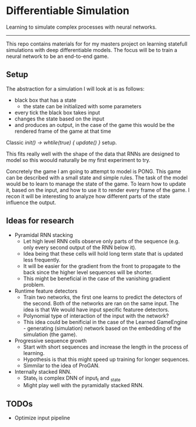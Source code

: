 # Differentiable Simulation
Learning to simulate complex processes with neural networks.

---

This repo contains materials for for my masters project on learning statefull simulations with deep differentiable models. The focus will be to train a neural network to be an end-to-end game.

## Setup
The abstraction for a simulation I will look at is as follows:
 - black box that has a state
     - the state can be initialized with some parameters
 - every tick the black box takes input
 - changes the state based on the input
 - and produces an output, in the case of the game this would be the rendered frame of the game at that time
 
Classic *init() -> whtile(true) { update() }* setup.

This fits really well with the shape of the data that RNNs are designed to model so this woould naturally be my first experiment to try.

Concretely the game I am going to attempt to model is PONG. This game can be described with a small state and simple rules. The task of the model would be to learn to manage the state of the game. To learn how to update it, based on the input, and how to use it to render every frame of the game.
I recon it will be interesting to analyze how different parts of the state influence the output.

## Ideas for research
 - Pyramidal RNN stacking
     - Let high level RNN cells observe only parts of the sequence (e.g. only every second output of the RNN below it).
     - Idea being that these cells will hold long term state that is updated less frequently. 
     - It will be easier for the gradient from the front to propagate to the back since the higher level sequences will be shorter.
     - This might be beneficial in the case of the vanishing gradient problem.
 - Runtime feature detectors
     - Train two networks, the first one learns to predict the detectors of the second. Both of the networks are ran on the same input. The idea is that We would have input specific featuree detectors.
     - Polynomial type of interaction of the input with the network?
     - This idea could be benificial in the case of the Learned GameEngine - generating (simulation) network based on the embedding of the simulation (the game).
 - Progressive sequence growth
     - Start with short sequences and increase the length in the process of learning.
     - Hypothesis is that this might speed up training for longer sequences.
     - Simmilar to the idea of ProGAN.
 - Internally stacked RNN.
     - State<sub>t</sub> is complex DNN of input<sub>t</sub> and <sub>state</sub>
     - Might play well with the pyramidally stacked RNN.

## TODOs
 - Optimize input pipeline